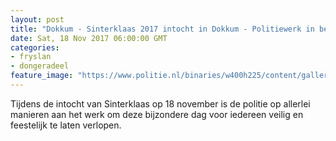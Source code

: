 ```yaml
---
layout: post
title: "Dokkum - Sinterklaas 2017 intocht in Dokkum - Politiewerk in beeld"
date: Sat, 18 Nov 2017 06:00:00 GMT
categories: 
- fryslan 
- dongeradeel 
feature_image: "https://www.politie.nl/binaries/w400h225/content/gallery/politie/nieuws/2017/november/01-nn/sint-in-dokkum-3.jpg"
---
```


Tijdens de intocht van Sinterklaas op 18 november is de politie op allerlei manieren aan het werk om deze bijzondere dag voor iedereen veilig en feestelijk te laten verlopen.
